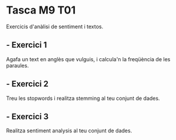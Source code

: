 # Tasca M9 T01

Exercicis d'anàlisi de sentiment i textos.

## - Exercici 1
Agafa un text en anglès que vulguis, i calcula'n la freqüència de les paraules.


## - Exercici 2
Treu les stopwords i realitza stemming al teu conjunt de dades.


## - Exercici 3
Realitza sentiment analysis al teu conjunt de dades.
